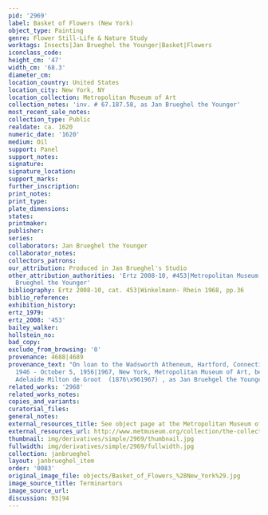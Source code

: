 ```yaml
---
pid: '2969'
label: Basket of Flowers (New York)
object_type: Painting
genre: Flower Still-Life & Nature Study
worktags: Insects|Jan Brueghel the Younger|Basket|Flowers
iconclass_code:
height_cm: '47'
width_cm: '68.3'
diameter_cm:
location_country: United States
location_city: New York, NY
location_collection: Metropolitan Museum of Art
collection_notes: 'inv. # 67.187.58, as Jan Brueghel the Younger'
most_recent_sale_notes:
collection_type: Public
realdate: ca. 1620
numeric_date: '1620'
medium: Oil
support: Panel
support_notes:
signature:
signature_location:
support_marks:
further_inscription:
print_notes:
print_type:
plate_dimensions:
states:
printmaker:
publisher:
series:
collaborators: Jan Brueghel the Younger
collaborator_notes:
collectors_patrons:
our_attribution: Produced in Jan Brueghel's Studio
other_attribution_authorities: 'Ertz 2008-10, #453|Metropolitan Museum of Art as Jan
  Brueghel the Younger'
bibliography: Ertz 2008-10, cat. 453|Winkelmann- Rhein 1968, pp.36
biblio_reference:
exhibition_history:
ertz_1979:
ertz_2008: '453'
bailey_walker:
hollstein_no:
bad_copy:
exclude_from_browsing: '0'
provenance: 4688|4689
provenance_text: "On loan to the Wadsworth Atheneum, Hartford, Connecticut, June 24,
  1946 - October 5, 1956|1967, New York, Metropolitan Museum of Art, bequest of Miss
  Adelaide Milton de Groot  (1876\x961967) , as Jan Bruehgel the Younger"
related_works: '2968'
related_works_notes:
copies_and_variants:
curatorial_files:
general_notes:
external_resources_title: See object page at the Metropolitan Museum of Art website
external_resources_url: http://www.metmuseum.org/collection/the-collection-online/search/435814
thumbnail: img/derivatives/simple/2969/thumbnail.jpg
fullwidth: img/derivatives/simple/2969/fullwidth.jpg
collection: janbrueghel
layout: janbrueghel_item
order: '0083'
original_image_file: objects/Basket_of_Flowers_%28New_York%29.jpg
image_source_title: Terminartors
image_source_url:
discussion: 93|94
---
```


